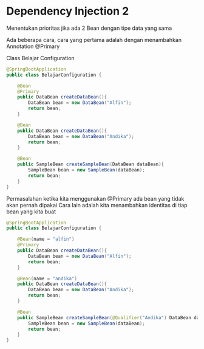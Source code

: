 # Dependency Injection 2
Menentukan prioritas jika ada 2 Bean dengan tipe data yang sama

Ada beberapa cara, cara yang pertama adalah dengan menambahkan Annotation @Primary

Class Belajar Configuration
```java
@SpringBootApplication
public class BelajarConfiguration {

    @Bean
    @Primary
	public DataBean createDataBean(){
        DataBean bean = new DataBean("Alfin");
        return bean;
    }

    @Bean
	public DataBean createDataBean(){
        DataBean bean = new DataBean("Andika");
        return bean;
    }

    @Bean
    public SampleBean createSampleBean(DataBean dataBean){
        SampleBean bean = new SampleBean(dataBean);
        return bean;
    }
}
```

Permasalahan ketika kita menggunakan @Primary ada bean yang tidak akan pernah dipakai
Cara lain adalah kita menambahkan identitas di tiap bean yang kita buat

```java
@SpringBootApplication
public class BelajarConfiguration {

    @Bean(name = "alfin")
    @Primary
	public DataBean createDataBean(){
        DataBean bean = new DataBean("Alfin");
        return bean;
    }

    @Bean(name = "andika")
	public DataBean createDataBean(){
        DataBean bean = new DataBean("Andika");
        return bean;
    }

    @Bean
    public SampleBean createSampleBean(@Qualifier("Andika") DataBean dataBean){
        SampleBean bean = new SampleBean(dataBean);
        return bean;
    }
}
```